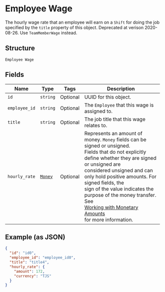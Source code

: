 
# Employee Wage

The hourly wage rate that an employee will earn on a `Shift` for doing the job
specified by the `title` property of this object. Deprecated at verison 2020-08-26. Use `TeamMemberWage` instead.

## Structure

`Employee Wage`

## Fields

| Name | Type | Tags | Description |
|  --- | --- | --- | --- |
| `id` | `string` | Optional | UUID for this object. |
| `employee_id` | `string` | Optional | The `Employee` that this wage is assigned to. |
| `title` | `string` | Optional | The job title that this wage relates to. |
| `hourly_rate` | [`Money`](/doc/models/money.md) | Optional | Represents an amount of money. `Money` fields can be signed or unsigned.<br>Fields that do not explicitly define whether they are signed or unsigned are<br>considered unsigned and can only hold positive amounts. For signed fields, the<br>sign of the value indicates the purpose of the money transfer. See<br>[Working with Monetary Amounts](https://developer.squareup.com/docs/build-basics/working-with-monetary-amounts)<br>for more information. |

## Example (as JSON)

```json
{
  "id": "id0",
  "employee_id": "employee_id0",
  "title": "title4",
  "hourly_rate": {
    "amount": 172,
    "currency": "TJS"
  }
}
```

